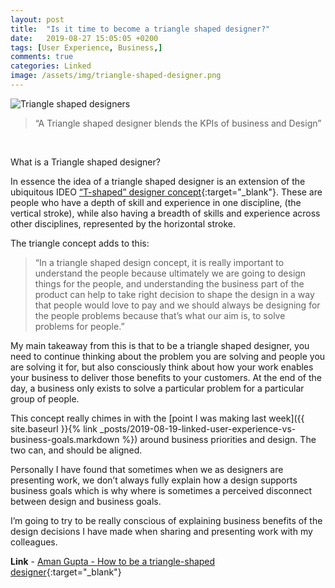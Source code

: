 ```yaml
---
layout: post
title:  "Is it time to become a triangle shaped designer?"
date:   2019-08-27 15:05:05 +0200
tags: [User Experience, Business,]
comments: true
categories: Linked
image: /assets/img/triangle-shaped-designer.png
---
```

![Triangle shaped designers]({{site.baseurl}}/assets/img/triangle-shaped-designer.png)

>“A Triangle shaped designer blends the KPIs of business and Design”

<br/>

What is a Triangle shaped designer?

In essence the idea of a triangle shaped designer is an extension of the ubiquitous IDEO  [“T-shaped” designer concept](https://www.karelvredenburg.com/home/2013/7/20/becoming-a-t-shaped-designer){:target="_blank"}. These are people who have a depth of skill and experience in one discipline, (the vertical stroke), while also having a breadth of skills and experience across other disciplines, represented by the horizontal stroke.

The triangle concept adds to this:

>“In a triangle shaped design concept, it is really important to understand the people because ultimately we are going to design things for the people, and understanding the business part of the product can help to take right decision to shape the design in a way that people would love to pay and we should always be designing for the people problems because that’s what our aim is, to solve problems for people.”

My main takeaway from this is that to be a triangle shaped designer, you need to continue thinking about the problem you are solving and people you are solving it for, but also consciously think about how your work enables your business to deliver those benefits to your customers. At the end of the day, a business only exists to solve a particular problem for a particular group of people.

This concept really chimes in with the [point I was making last week]({{ site.baseurl }}{% link _posts/2019-08-19-linked-user-experience-vs-business-goals.markdown %}) around business priorities and design. The two can, and should be aligned.

Personally I have found that sometimes when we as designers are presenting work, we don’t always fully explain how a design supports business goals which is why where is sometimes a perceived disconnect between design and business goals.

I’m going to try to be really conscious of explaining business benefits of the design decisions I have made when sharing and presenting work with my colleagues.

**Link** - [Aman Gupta - How to be a triangle-shaped designer](https://uxdesign.cc/how-to-be-a-triangle-shaped-designer-cd44c605fbe){:target="_blank"}
